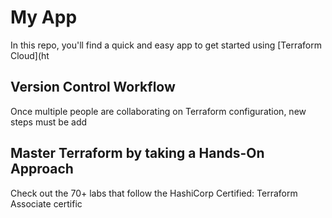 # My App
In this repo, you'll find a quick and easy app to get started using [Terraform Cloud](ht
## Version Control Workflow
Once multiple people are collaborating on Terraform configuration, new steps must be add
## Master Terraform by taking a Hands-On Approach
Check out the 70+ labs that follow the HashiCorp Certified: Terraform Associate certific